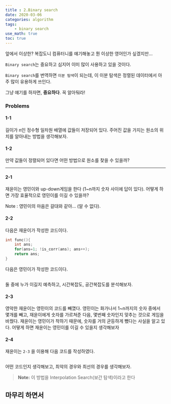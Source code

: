 ```yaml
---
title : 2.Binary search
date: 2020-03-06
categories: algorithm
tags:
    - binary search
use_math: true
toc: true
---
```



앞에서 이상한? 복잡도니 컴퓨터니를 얘기해놓고 뭔 이상한 영어인가 싶겠지만...

`Binary search`는 중요하고 심지어 이미 많이 사용하고 있을 것이다.

`Binary search`를 번역하면 `이분 탐색`이 되는데, 이 이분 탐색은 정렬된 데이터에서 아주 많이 유용하게 쓰인다.

그냥 얘기를 하자면, **중요하다**. 꼭 알아둬라!


### Problems

#### 1-1

길이가 n인 정수형 일차원 배열에 값들이 저장되어 있다. 주어진 값을 가지는 원소의 위치를 알아내는 방법을 생각해보자.


#### 1-2

만약 값들이 정렬되어 있다면 어떤 방법으로 원소를 찾을 수 있을까?

----

#### 2-1

재윤이는 영민이와 up-down게임을 한다 (1~n까지 숫자 사이에 답이 있다). 어떻게 하면 가장 효율적으로 영민이를 이길 수 있을까?

Note : 영민이의 마음은 갈대와 같아… (알 수 없다).


#### 2-2

다음은 재윤이가 작성한 코드이다.


``` c++
int func(){
    int ans;
    for(ans=1; !is_corr(ans); ans++);
    return ans;
}
```


다음은 영민이가 작성한 코드이다.

```c++

```

둘 중에 누가 이길지 예측하고, 시간복잡도, 공간복잡도를 분석해보자.


#### 2-3

영악한 재윤이는 영민이의 코드를 빼꼈다. 영민이는 화가나서 1~n까지의 숫자 중에서 몇개를 빼고, 재윤이에게 숫자를 가르쳐준 다음, 몇번째 숫자인지 맞추는 것으로 게임을 바꿨다. 재윤이는 영민이가 착하기 때문에, 숫자를 거의 균등하게 뺐다는 사실을 알고 있다. 어떻게 하면 재윤이는 영민이를 이길 수 있을지 생각해보자




#### 2-4

재윤이는 `2-3` 을 이용해 다음 코드를 작성하였다.

```c++

```

어떤 코드인지 생각해보고, 최악의 경우와 최선의 경우를 생각해보자.

> **Note:** 이 방법을 Interpolation Search(보간 탐색)이라고 한다


## 마무리 하면서


